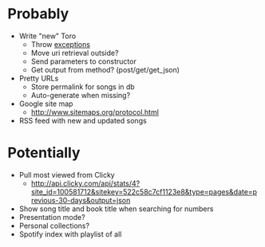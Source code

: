Probably
===
- Write "new" Toro
	- Throw [exceptions](http://www.php.net/manual/en/class.exception.php)
	- Move uri retrieval outside?
	- Send parameters to constructor
	- Get output from method? (post/get/get_json)
- Pretty URLs
	- Store permalink for songs in db
	- Auto-generate when missing?
- Google site map
	- http://www.sitemaps.org/protocol.html
- RSS feed with new and updated songs

Potentially
===
- Pull most viewed from Clicky
	- http://api.clicky.com/api/stats/4?site_id=100581712&sitekey=522c58c7cf1123e8&type=pages&date=previous-30-days&output=json
- Show song title and book title when searching for numbers
- Presentation mode?
- Personal collections?
- Spotify index with playlist of all
